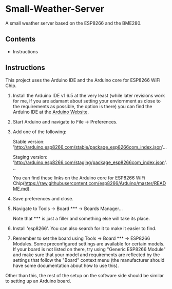 # Small-Weather-Server
A small weather server based on the ESP8266 and the BME280.

## Contents
- Instructions

## Instructions
This project uses the Arduino IDE and the Arduino core for ESP8266 WiFi Chip.

1. Install the Arduino IDE v1.6.5 at the very least (while later revisions work for me, if you are adamant about setting your enviornment as close to the requirements as possible, the option is there) you can find the Arduino IDE at the [Arduino Website](https://www.arduino.cc/en/Main/Software).
2. Start Arduino and navigate to File -> Preferences.
3. Add one of the following: 

   Stable version: 'http://arduino.esp8266.com/stable/package_esp8266com_index.json'... 

   Staging version: 'http://arduino.esp8266.com/staging/package_esp8266com_index.json'... 

   You can find these links on the Arduino core for ESP8266 WiFi Chip(https://raw.githubusercontent.com/esp8266/Arduino/master/README.md).
4. Save preferences and close.
5. Navigate to Tools -> Board *** -> Boards Manager... 

   Note that \*\*\* is just a filler and something else will take its place. 
6. Install 'esp8266'. You can also search for it to make it easier to find.
7. Remember to set the board using Tools -> Board *** -> ESP8266 Modules. Some preconfigured settings are available for certain models. If your board is not listed on there, try using "Generic ESP8266 Module" and make sure that your model and requirements are reflected by the settings that follow the "Board" context menu (the manufacturer should have some documentation about how to use this). 

Other than this, the rest of the setup on the software side should be similar to setting up an Arduino board.
